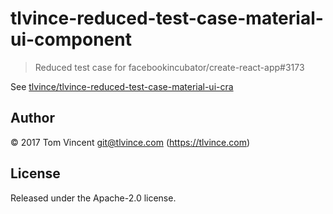# tlvince-reduced-test-case-material-ui-component

> Reduced test case for facebookincubator/create-react-app#3173

See [tlvince/tlvince-reduced-test-case-material-ui-cra](https://github.com/tlvince/tlvince-reduced-test-case-material-ui-cra)

## Author

© 2017 Tom Vincent <git@tlvince.com> (https://tlvince.com)

## License

Released under the Apache-2.0 license.
